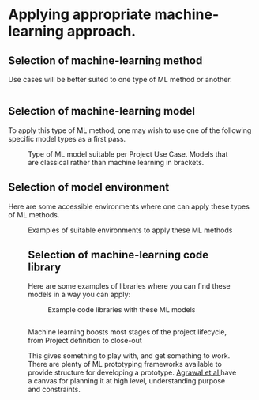 # Applying appropriate machine-learning approach.

## Selection of machine-learning method 
Use cases will be better suited to one type of ML method or another.

<!-- wp:image {"id":476,"sizeSlug":"large"} -->
<figure class="wp-block-image size-large"><img src="https://atmiddlenight.com/wp-content/uploads/2020/02/2020-02-subgraph-use-case-to-ML-type.png" alt="" class="wp-image-476"/></figure>
<!-- /wp:image -->

## Selection of machine-learning model
<!-- wp:paragraph -->
<p>To apply this type of ML method, one may wish to use one of the following specific model types as a first pass. </p>
<!-- /wp:paragraph -->

<!-- wp:image {"id":479,"sizeSlug":"large"} -->
<figure class="wp-block-image size-large"><img src="https://atmiddlenight.com/wp-content/uploads/2020/02/2020-02-subgraph-project-use-case-to-ML-model.png" alt="" class="wp-image-479"/><figcaption>Type of ML model suitable per Project Use Case. Models that are classical rather than machine learning in brackets.</figure>
<!-- /wp:image -->
  
## Selection of model environment
<!-- wp:paragraph -->
<p>Here are some accessible environments where one can apply these types of ML methods. </p>
<!-- /wp:paragraph -->

<!-- wp:image {"id":481,"sizeSlug":"large"} -->
<figure class="wp-block-image size-large"><img src="https://atmiddlenight.com/wp-content/uploads/2020/02/2020-02-ML-project-use-case-subgraph-for-environments.png" alt="" class="wp-image-481"/><figcaption>Examples of suitable environments to apply these ML methods
<!-- /wp:image -->

## Selection of machine-learning code library
<!-- wp:paragraph -->
<p>Here are some examples of libraries where you can find these models in a way you can apply:</p>
<!-- /wp:paragraph -->

<!-- wp:image {"id":483,"sizeSlug":"large"} -->
<figure class="wp-block-image size-large"><img src="https://atmiddlenight.com/wp-content/uploads/2020/02/2020-02-subgraph-ML-models-to-library.png" alt="" class="wp-image-483"/><figcaption>Example code libraries with these ML models </figure>
<!-- /wp:image -->

<!-- /wp:paragraph -->

<!-- wp:image {"id":485,"sizeSlug":"large"} -->
<figure class="wp-block-image size-large"><img src="https://atmiddlenight.com/wp-content/uploads/2020/02/2020-02-subgraph-ML-model-to-data-LR.png" alt="" class="wp-image-485"/></figure>
<!-- /wp:image -->

<!-- wp:paragraph -->
<p>Machine learning boosts most stages of the project lifecycle, from Project definition to close-out </p>
<!-- /wp:paragraph -->



<!-- wp:paragraph -->
<p>This gives something to play with, and get something to work. There are plenty of ML prototyping frameworks available to provide structure for developing a prototype. <a href="https://predictionmachines.ai">Agrawal et al </a> have a canvas for planning it at high level, understanding purpose and constraints. </p>

